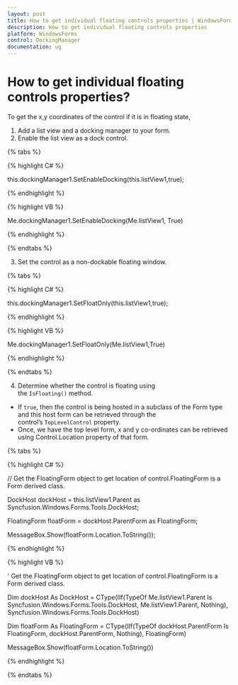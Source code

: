 ```yaml
---
layout: post
title: How to get individual floating controls properties | WindowsForms | Syncfusion
description: How to get individual floating controls properties
platform: WindowsForms
control: DockingManager
documentation: ug
---
```


# How to get individual floating controls properties?

To get the x,y coordinates of the control if it is in floating state,

1. Add a list view and a docking manager to your form.
2. Enable the list view as a dock control.

 {% tabs %}

{% highlight C# %}

this.dockingManager1.SetEnableDocking(this.listView1,true);

{% endhighlight %}

{% highlight VB %}

Me.dockingManager1.SetEnableDocking(Me.listView1, True)

{% endhighlight %}

{% endtabs %}
	

3. Set the control as a non-dockable floating window.

 {% tabs %}

{% highlight C# %}

this.dockingManager1.SetFloatOnly(this.listView1,true);

{% endhighlight %}

{% highlight VB %}

Me.dockingManager1.SetFloatOnly(Me.listView1,True)

{% endhighlight %}

{% endtabs %}
  

4. Determine whether the control is floating using the `IsFloating()` method. 
* If `true`, then the control is being hosted in a subclass of the Form type and this host form can be retrieved through the control’s `TopLevelControl` property.
* Once, we have the top level form,  x and y co-ordinates can be retrieved using Control.Location property of that form.

 {% tabs %}
 
{% highlight C# %}


// Get the FloatingForm object to get location of control.FloatingForm is a Form derived class.

DockHost dockHost = this.listView1.Parent as Syncfusion.Windows.Forms.Tools.DockHost;

FloatingForm floatForm = dockHost.ParentForm as FloatingForm;

MessageBox.Show(floatForm.Location.ToString());

{% endhighlight %}

{% highlight VB %}

' Get the FloatingForm object to get location of control.FloatingForm is a Form derived class.

Dim dockHost As DockHost = CType(IIf(TypeOf Me.listView1.Parent Is Syncfusion.Windows.Forms.Tools.DockHost, Me.listView1.Parent, Nothing), Syncfusion.Windows.Forms.Tools.DockHost)

Dim floatForm As FloatingForm = CType(IIf(TypeOf dockHost.ParentForm Is FloatingForm, dockHost.ParentForm, Nothing), FloatingForm)

MessageBox.Show(floatForm.Location.ToString())

{% endhighlight %}

{% endtabs %}

